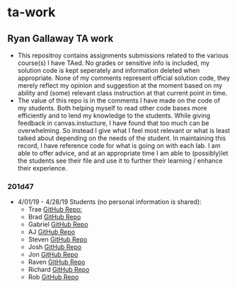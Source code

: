 # ta-work

## Ryan Gallaway TA work
* This repositroy contains assignments submissions related to the various course(s) I have TAed.  No grades or sensitive info is included, my solution code is kept seperately and information deleted when appropriate.  None of my comments represent official solution code, they merely reflect my opinion and suggestion at the moment based on my ability and (some) relevant class instruction at that current point in time.
* The value of this repo is in the comments I have made on the code of my students. Both helping myself to read other code bases more efficiently and to lend my knowledge to the students. While giving feedback in canvas.instucture, I have found that too much can be overwhelming.  So instead I give what I feel most relevant or what is least talked about depending on the needs of the student.  In maintaining this record, I have reference code for what is going on with each lab.  I am able to offer advice, and at an appropriate time I am able to (possibly)let the students see their file and use it to further their learning / enhance their experience.

### 201d47
* 4/01/19 - 4/28/19 Students (no personal information is shared):
  * Trae [GitHub Repo:](https://github.com/TraeBenn22)
  * Brad [GitHub Repo](https://github.com/BGElliot206)
  * Gabriel [GitHub Repo](https://github.com/DizzyGee0013)
  * AJ [GitHub Repo](https://github.com/AlvianJoseph)
  * Steven [GitHub Repo](https://github.com/WittyK)
  * Josh [GitHub Repo](https://github.com/lilbonito)
  * Jon [GitHub Repo](https://github.com/RevYolution)
  * Raven [GitHub Repo](https://github.com/ravewillow6383)
  * Richard [GitHub Repo](https://github.com/Richard0923)
  * Rob [GitHub Repo](https://github.com.rtanner90)